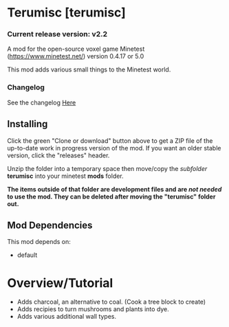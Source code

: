 # Terumisc [terumisc]
### Current release version: v2.2
A mod for the open-source voxel game Minetest (https://www.minetest.net/) version 0.4.17 or 5.0

This mod adds various small things to the Minetest world.

### Changelog
See the changelog [Here](changelog.md)

## Installing
Click the green "Clone or download" button above to get a ZIP file of the up-to-date work in progress version of the mod. If you want an older stable version, click the "releases" header.

Unzip the folder into a temporary space then move/copy the *subfolder* **terumisc** into your minetest **mods** folder.

**The items outside of that folder are development files and are *not needed* to use the mod. They can be deleted after moving the "terumisc" folder out.**

## Mod Dependencies
This mod depends on:
* default

# Overview/Tutorial

* Adds charcoal, an alternative to coal. (Cook a tree block to create)
* Adds recipies to turn mushrooms and plants into dye.
* Adds various additional wall types.
